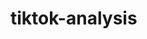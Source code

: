 # tiktok-analysis


<!--
Create venv
python -m venv venv-tt

Activate venv
. venv-tt/Scripts/activate


https://github.com/davidteather/TikTok-Api

pip install TikTokApi
python -m playwright install


-->

